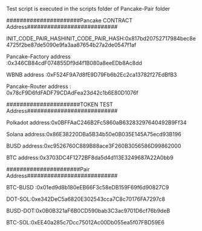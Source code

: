 Test script is executed in the scripts folder of Pancake-Pair folder

######################Pancake CONTRACT Address###########################

INIT_CODE_PAIR_HASHINIT_CODE_PAIR_HASH:0x817bd20752717984bec8e4725f2be87de5090e9fa3aa87654b27a2de0547f1af

Pancake-Factory address :0x346CB84cdF074855Df9d4f1B080a8eeEDb8Ac8dd

WBNB address :0xF524F9A7d8fE9D79Fb6b2Ec2ca13782f27EdBfB3

Pancake-Router address : 0x78cF9D6fdFADF79CDAdFea23d42c1b6E80D1076f

######################TOKEN TEST Address###########################

Polkadot address:0x0BFFAaC246B2Fc5860aB63283297640492B9Ff34

Solana address:0x86E38220DBa5B34b50e0B035E145A75ecd93B196

BUSD address:0xc9526760C889B88ace3F260B3056586D99862000

BTC address:0x3703DC4F1272BF8da5d4d113E3249687A22A0bb9

######################Pair Address###########################

BTC-BUSD :0x01ed9d8b180eEB66F3c58eDB159F69f6d90827C9

DOT-SOL:0xe342DeC5a6820E302543cca7C8c70176FA7297c8

BUSD-DOT:0x0B0B321aF6B0CD590bab3C3ac9701D6cf76b9deB

BTC-SOL:0xEE40a285c7Dcc75012Ac00Db055ea5f07FBD59E6

